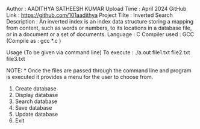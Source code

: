Author : AADITHYA SATHEESH KUMAR
Upload Time : April 2024
GitHub Link : https://github.com/101aadithya
Project Tilte : Inverted Search
Description : An inverted index is an index data structure storing a mapping from content, such as words or numbers, to its locations in a database file, or in a document or a set of documents. 
Language : C
Compiler used : GCC (Compile as : gcc *.c )

Usage (To be given via command line)
To execute : ./a.out file1.txt file2.txt file3.txt

NOTE: * Once the files are passed through the command line and program is executed it provides a menu for the user to choose from.
1. Create database
2. Display database
3. Search database
4. Save database
5. Update database
6. Exit


